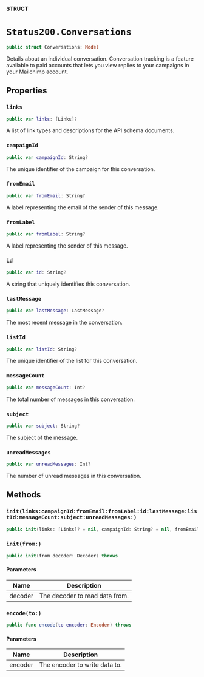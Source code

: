**STRUCT**

# `Status200.Conversations`

```swift
public struct Conversations: Model
```

Details about an individual conversation. Conversation tracking is a feature available to paid accounts that lets you view replies to your campaigns in your Mailchimp account.

## Properties
### `links`

```swift
public var links: [Links]?
```

A list of link types and descriptions for the API schema documents.

### `campaignId`

```swift
public var campaignId: String?
```

The unique identifier of the campaign for this conversation.

### `fromEmail`

```swift
public var fromEmail: String?
```

A label representing the email of the sender of this message.

### `fromLabel`

```swift
public var fromLabel: String?
```

A label representing the sender of this message.

### `id`

```swift
public var id: String?
```

A string that uniquely identifies this conversation.

### `lastMessage`

```swift
public var lastMessage: LastMessage?
```

The most recent message in the conversation.

### `listId`

```swift
public var listId: String?
```

The unique identifier of the list for this conversation.

### `messageCount`

```swift
public var messageCount: Int?
```

The total number of messages in this conversation.

### `subject`

```swift
public var subject: String?
```

The subject of the message.

### `unreadMessages`

```swift
public var unreadMessages: Int?
```

The number of unread messages in this conversation.

## Methods
### `init(links:campaignId:fromEmail:fromLabel:id:lastMessage:listId:messageCount:subject:unreadMessages:)`

```swift
public init(links: [Links]? = nil, campaignId: String? = nil, fromEmail: String? = nil, fromLabel: String? = nil, id: String? = nil, lastMessage: LastMessage? = nil, listId: String? = nil, messageCount: Int? = nil, subject: String? = nil, unreadMessages: Int? = nil)
```

### `init(from:)`

```swift
public init(from decoder: Decoder) throws
```

#### Parameters

| Name | Description |
| ---- | ----------- |
| decoder | The decoder to read data from. |

### `encode(to:)`

```swift
public func encode(to encoder: Encoder) throws
```

#### Parameters

| Name | Description |
| ---- | ----------- |
| encoder | The encoder to write data to. |